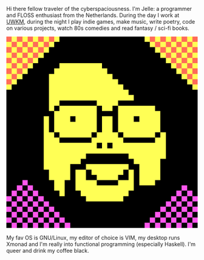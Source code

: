 <!--
title: About me
-->
Hi there fellow traveler of the cyberspaciousness. I'm Jelle: a programmer and
FLOSS enthusiast from the Netherlands. During the day I work at
[UWKM](http://uwkm.nl/), during the night I play indie games, make music, write
poetry, code on various projects, watch 80s comedies and read fantasy / sci-fi
books.

![Jelle's avatar](/assets/jelle.png)

My fav OS is GNU/Linux, my editor of choice is VIM, my desktop runs Xmonad and
I'm really into functional programming (especially Haskell). I'm queer and drink
my coffee black. 

